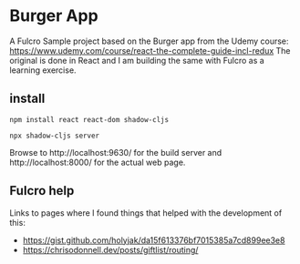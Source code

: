 # Burger App
A Fulcro Sample project based on the Burger app from the Udemy course: https://www.udemy.com/course/react-the-complete-guide-incl-redux
The original is done in React and I am building the same with Fulcro as a learning exercise.

## install
```shell script
npm install react react-dom shadow-cljs
```

```shell script
npx shadow-cljs server
```

Browse to http://localhost:9630/ for the build server and
http://localhost:8000/ for the actual web page.


## Fulcro help
Links to pages where I found things that helped with the development of this:

* https://gist.github.com/holyjak/da15f613376bf7015385a7cd899ee3e8
* https://chrisodonnell.dev/posts/giftlist/routing/
